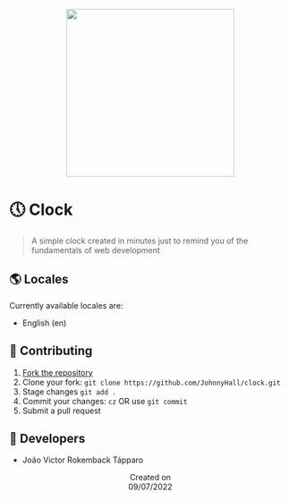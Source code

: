 <p align="center">
  <img src="https://i.imgur.com/b9K9j8j.png" height='300'/>
</p>

# 🕔 Clock
> A simple clock created in minutes just to remind you of the fundamentals of web development
  
## 🌎 Locales
Currently available locales are:
- English (en)

## 🤝 Contributing
1. [Fork the repository](https://github.com/JohnnyHall/clock/fork)
2. Clone your fork: `git clone https://github.com/JohnnyHall/clock.git`
3. Stage changes `git add .`
4. Commit your changes: `cz` OR use `git commit`
5. Submit a pull request

## 👤 Developers
 - João Victor Rokemback Tápparo

<p align="center">
  Created on <br>
  09/07/2022
</p>
